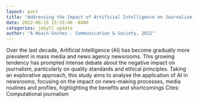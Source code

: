 ```yaml
--- 
layout: post 
title: "Addressing the Impact of Artificial Intelligence on Journalism: the perception of experts, journalists and academics" 
date: 2022-06-15 15:55:00 -0400 
categories: jekyll update 
author: "A Noain-Snchez - Communication & Society, 2022" 
--- 
```

Over the last decade, Artificial Intelligence (AI) has become gradually more prevalent in mass media and news agency newsrooms. This growing tendency has prompted intense debate about the negative impact on journalism, particularly on quality standards and ethical principles. Taking an explorative approach, this study aims to analyse the application of AI in newsrooms, focusing on the impact on news-making processes, media routines and profiles, highlighting the benefits and shortcomings Cites: Computational journalism